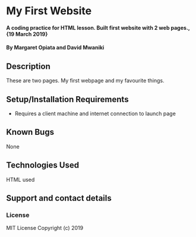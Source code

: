 # My First Website
#### A coding practice for HTML lesson. Built first website with 2 web pages., {19 March 2019}
#### By Margaret Opiata and David Mwaniki
## Description
These are two pages. My first webpage and my favourite things.
## Setup/Installation Requirements
* Requires a client machine and internet connection to launch page

## Known Bugs
None
## Technologies Used
HTML used
## Support and contact details

### License
MIT License
Copyright (c) 2019 
  